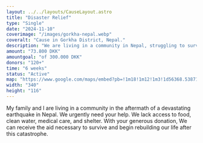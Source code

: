 ```yaml
---
layout: ../../layouts/CauseLayout.astro
title: "Disaster Relief"
type: "Single"
date: "2024-11-10"
coverimage: "/images/gorkha-nepal.webp"
coveralt: "Cause in Gorkha District, Nepal."
description: "We are living in a community in Nepal, struggling to survive after a disaster."
amount: "73.800 DKK"
amountgoal: "of 300.000 DKK"
donors: "120+"
time: "6 weeks"
status: "Active"
map: "https://www.google.com/maps/embed?pb=!1m18!1m12!1m3!1d56368.538717847776!2d84.57086465814085!3d27.992866260887745!2m3!1f0!2f0!3f0!3m2!1i1024!2i768!4f13.1!3m3!1m2!1s0x399522b81b4f424b%3A0x3d9e4f27bb3b40e4!2sGorkha%2C%20Nepal!5e0!3m2!1sda!2sdk!4v1734000023152!5m2!1sda!2sdk"
width: "340"
height: "116"
---
```

<!-- Definerer metadata med Frontmatter til dynamisk integrering i 'CauseLayout.astro' -->

My family and I are living in a community in the aftermath of a devastating earthquake in Nepal. We urgently need your help. We lack access to food, clean water, medical care, and shelter. With your generous donation, We can receive the aid necessary to survive and begin rebuilding our life after this catastrophe.